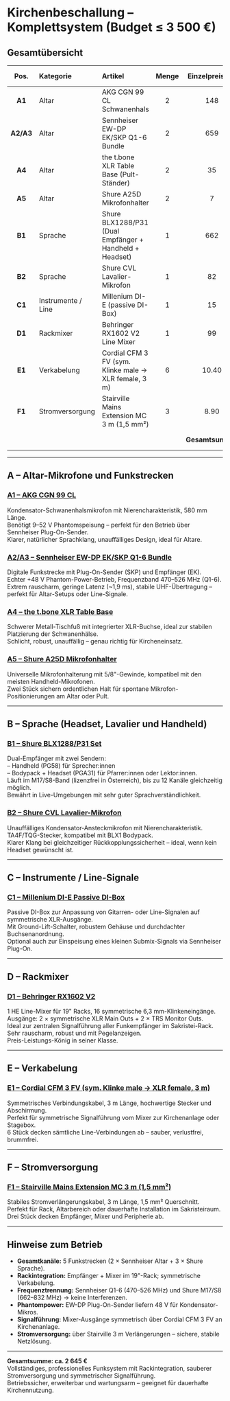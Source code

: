 # Kirchenbeschallung – Komplettsystem (Budget ≤ 3 500 €)

## Gesamtübersicht

| Pos. | Kategorie | Artikel | Menge | Einzelpreis (€) | Gesamt (€) |
|:--:|:--|:--|:--:|:--:|:--:|
| **A1** | Altar | AKG CGN 99 CL Schwanenhals | 2 | 148 | **296** |
| **A2/A3** | Altar | Sennheiser EW-DP EK/SKP Q1-6 Bundle | 2 | 659 | **1 318** |
| **A4** | Altar | the t.bone XLR Table Base (Pult-Ständer) | 2 | 35 | **70** |
| **A5** | Altar | Shure A25D Mikrofonhalter | 2 | 7 | **14** |
| **B1** | Sprache | Shure BLX1288/P31 (Dual Empfänger + Handheld + Headset) | 1 | 662 | **662** |
| **B2** | Sprache | Shure CVL Lavalier-Mikrofon | 1 | 82 | **82** |
| **C1** | Instrumente / Line | Millenium DI-E (passive DI-Box) | 1 | 15 | **15** |
| **D1** | Rackmixer | Behringer RX1602 V2 Line Mixer | 1 | 99 | **99** |
| **E1** | Verkabelung | Cordial CFM 3 FV (sym. Klinke male → XLR female, 3 m) | 6 | 10.40 | **62.40** |
| **F1** | Stromversorgung | Stairville Mains Extension MC 3 m (1,5 mm²) | 3 | 8.90 | **26.70** |
|  |  |  |  | **Gesamtsumme:** | **2 645 €** |

---

## A – Altar-Mikrofone und Funkstrecken

### [A1 – AKG CGN 99 CL](https://www.thomann.de/at/akg_cgn_99_cl.htm)
Kondensator-Schwanenhalsmikrofon mit Nierencharakteristik, 580 mm Länge.  
Benötigt 9–52 V Phantomspeisung – perfekt für den Betrieb über Sennheiser Plug-On-Sender.  
Klarer, natürlicher Sprachklang, unauffälliges Design, ideal für Altare.

### [A2/A3 – Sennheiser EW-DP EK/SKP Q1-6 Bundle](https://www.thomann.at/sennheiser_ew_dp_ek_skp_q1_6_bundle.htm)
Digitale Funkstrecke mit Plug-On-Sender (SKP) und Empfänger (EK).  
Echter +48 V Phantom-Power-Betrieb, Frequenzband 470–526 MHz (Q1-6).  
Extrem rauscharm, geringe Latenz (~1,9 ms), stabile UHF-Übertragung – perfekt für Altar-Setups oder Line-Signale.

### [A4 – the t.bone XLR Table Base](https://www.thomann.at/the_tbone_tischfuss.htm)
Schwerer Metall-Tischfuß mit integrierter XLR-Buchse, ideal zur stabilen Platzierung der Schwanenhälse.  
Schlicht, robust, unauffällig – genau richtig für Kircheneinsatz.

### [A5 – Shure A25D Mikrofonhalter](https://www.thomann.at/shure_a25d_mikrohalter.htm)
Universelle Mikrofonhalterung mit 5/8"-Gewinde, kompatibel mit den meisten Handheld-Mikrofonen.  
Zwei Stück sichern ordentlichen Halt für spontane Mikrofon-Positionierungen am Altar oder Pult.

---

## B – Sprache (Headset, Lavalier und Handheld)

### [B1 – Shure BLX1288/P31 Set](https://www.thomann.at/shure_blx1288_p31_combo_k3e.htm)
Dual-Empfänger mit zwei Sendern:  
– Handheld (PG58) für Sprecher:innen  
– Bodypack + Headset (PGA31) für Pfarrer:innen oder Lektor:innen.  
Läuft im M17/S8-Band (lizenzfrei in Österreich), bis zu 12 Kanäle gleichzeitig möglich.  
Bewährt in Live-Umgebungen mit sehr guter Sprachverständlichkeit.

### [B2 – Shure CVL Lavalier-Mikrofon](https://www.thomann.at/shure_cvl.htm)
Unauffälliges Kondensator-Ansteckmikrofon mit Nierencharakteristik.  
TA4F/TQG-Stecker, kompatibel mit BLX1 Bodypack.  
Klarer Klang bei gleichzeitiger Rückkopplungssicherheit – ideal, wenn kein Headset gewünscht ist.

---

## C – Instrumente / Line-Signale

### [C1 – Millenium DI-E Passive DI-Box](https://www.thomann.at/millenium_die_dibox_passiv.htm)
Passive DI-Box zur Anpassung von Gitarren- oder Line-Signalen auf symmetrische XLR-Ausgänge.  
Mit Ground-Lift-Schalter, robustem Gehäuse und durchdachter Buchsenanordnung.  
Optional auch zur Einspeisung eines kleinen Submix-Signals via Sennheiser Plug-On.

---

## D – Rackmixer

### [D1 – Behringer RX1602 V2](https://www.thomann.at/behringer_rx1602_v2.htm)
1 HE Line-Mixer für 19" Racks, 16 symmetrische 6,3 mm-Klinkeneingänge.  
Ausgänge: 2 × symmetrische XLR Main Outs + 2 × TRS Monitor Outs.  
Ideal zur zentralen Signalführung aller Funkempfänger im Sakristei-Rack.  
Sehr rauscharm, robust und mit Pegelanzeigen.  
Preis-Leistungs-König in seiner Klasse.

---

## E – Verkabelung

### [E1 – Cordial CFM 3 FV (sym. Klinke male → XLR female, 3 m)](https://www.thomann.at/cordial_cfm_3_fv_klinke_xlr_kabel.htm)
Symmetrisches Verbindungskabel, 3 m Länge, hochwertige Stecker und Abschirmung.  
Perfekt für symmetrische Signalführung vom Mixer zur Kirchenanlage oder Stagebox.  
6 Stück decken sämtliche Line-Verbindungen ab – sauber, verlustfrei, brummfrei.

---

## F – Stromversorgung

### [F1 – Stairville Mains Extension MC 3 m (1,5 mm²)](https://www.thomann.at/stairville_mains_extension_mc_3m_15_mm.htm)
Stabiles Stromverlängerungskabel, 3 m Länge, 1,5 mm² Querschnitt.  
Perfekt für Rack, Altarbereich oder dauerhafte Installation im Sakristeiraum.  
Drei Stück decken Empfänger, Mixer und Peripherie ab.

---

## Hinweise zum Betrieb

- **Gesamtkanäle:** 5 Funkstrecken (2 × Sennheiser Altar + 3 × Shure Sprache).  
- **Rackintegration:** Empfänger + Mixer im 19"-Rack; symmetrische Verkabelung.  
- **Frequenztrennung:** Sennheiser Q1-6 (470–526 MHz) und Shure M17/S8 (662–832 MHz) → keine Interferenzen.  
- **Phantompower:** EW-DP Plug-On-Sender liefern 48 V für Kondensator-Mikros.  
- **Signalführung:** Mixer-Ausgänge symmetrisch über Cordial CFM 3 FV an Kirchenanlage.  
- **Stromversorgung:** über Stairville 3 m Verlängerungen – sichere, stabile Netzlösung.  

---

**Gesamtsumme: ca. 2 645 €**  
Vollständiges, professionelles Funksystem mit Rackintegration, sauberer Stromversorgung und symmetrischer Signalführung.  
Betriebssicher, erweiterbar und wartungsarm – geeignet für dauerhafte Kirchennutzung.